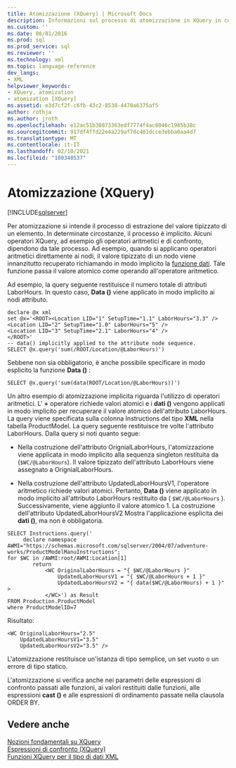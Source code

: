 ```yaml
---
title: Atomizzazione (XQuery) | Microsoft Docs
description: Informazioni sul processo di atomizzazione in XQuery in cui vengono estratti i valori tipizzati di un elemento.
ms.custom: ''
ms.date: 08/01/2016
ms.prod: sql
ms.prod_service: sql
ms.reviewer: ''
ms.technology: xml
ms.topic: language-reference
dev_langs:
- XML
helpviewer_keywords:
- XQuery, atomization
- atomization [XQuery]
ms.assetid: e3d7cf2f-c6fb-43c2-8538-4470a6375af5
author: rothja
ms.author: jroth
ms.openlocfilehash: e12ac51b38073363edf7774f4ac8046c1985b38c
ms.sourcegitcommit: 917df4ffd22e4a229af7dc481dcce3ebba0aa4d7
ms.translationtype: MT
ms.contentlocale: it-IT
ms.lasthandoff: 02/10/2021
ms.locfileid: "100340537"
---
```

# <a name="atomization-xquery"></a>Atomizzazione (XQuery)
[!INCLUDE[sqlserver](../includes/applies-to-version/sqlserver.md)]

  Per atomizzazione si intende il processo di estrazione del valore tipizzato di un elemento. In determinate circostanze, il processo è implicito. Alcuni operatori XQuery, ad esempio gli operatori aritmetici e di confronto, dipendono da tale processo. Ad esempio, quando si applicano operatori aritmetici direttamente ai nodi, il valore tipizzato di un nodo viene innanzitutto recuperato richiamando in modo implicito la [funzione dati](../xquery/data-accessor-functions-data-xquery.md). Tale funzione passa il valore atomico come operando all'operatore aritmetico.  
  
 Ad esempio, la query seguente restituisce il numero totale di attributi LaborHours. In questo caso, **Data ()** viene applicato in modo implicito ai nodi attributo.  
  
```  
declare @x xml  
set @x='<ROOT><Location LID="1" SetupTime="1.1" LaborHours="3.3" />  
<Location LID="2" SetupTime="1.0" LaborHours="5" />  
<Location LID="3" SetupTime="2.1" LaborHours="4" />  
</ROOT>'  
-- data() implicitly applied to the attribute node sequence.  
SELECT @x.query('sum(/ROOT/Location/@LaborHours)')  
```  
  
 Sebbene non sia obbligatorio, è anche possibile specificare in modo esplicito la funzione **Data ()** :  
  
```  
SELECT @x.query('sum(data(ROOT/Location/@LaborHours))')  
```  
  
 Un altro esempio di atomizzazione implicita riguarda l'utilizzo di operatori aritmetici. L' **+** operatore richiede valori atomici e i **dati ()** vengono applicati in modo implicito per recuperare il valore atomico dell'attributo LaborHours. La query viene specificata sulla colonna Instructions del tipo **XML** nella tabella ProductModel. La query seguente restituisce tre volte l'attributo LaborHours. Dalla query si noti quanto segue:  
  
-   Nella costruzione dell'attributo OrignialLaborHours, l'atomizzazione viene applicata in modo implicito alla sequenza singleton restituita da (`$WC/@LaborHours`). Il valore tipizzato dell'attributo LaborHours viene assegnato a OrignialLaborHours.  
  
-   Nella costruzione dell'attributo UpdatedLaborHoursV1, l'operatore aritmetico richiede valori atomici. Pertanto, **Data ()** viene applicato in modo implicito all'attributo LaborHours restituito da ( `$WC/@LaborHours` ). Successivamente, viene aggiunto il valore atomico 1. La costruzione dell'attributo UpdatedLaborHoursV2 Mostra l'applicazione esplicita dei **dati ()**, ma non è obbligatoria.  
  
```  
SELECT Instructions.query('  
     declare namespace AWMI="https://schemas.microsoft.com/sqlserver/2004/07/adventure-works/ProductModelManuInstructions";  
for $WC in /AWMI:root/AWMI:Location[1]  
        return  
            <WC OriginalLaborHours = "{ $WC/@LaborHours }"  
                UpdatedLaborHoursV1 = "{ $WC/@LaborHours + 1 }"   
                UpdatedLaborHoursV2 = "{ data($WC/@LaborHours) + 1 }" >  
            </WC>') as Result  
FROM Production.ProductModel  
where ProductModelID=7  
```  
  
 Risultato:  
  
```  
<WC OriginalLaborHours="2.5"   
    UpdatedLaborHoursV1="3.5"   
    UpdatedLaborHoursV2="3.5" />  
```  
  
 L'atomizzazione restituisce un'istanza di tipo semplice, un set vuoto o un errore di tipo statico.  
  
 L'atomizzazione si verifica anche nei parametri delle espressioni di confronto passati alle funzioni, ai valori restituiti dalle funzioni, alle espressioni **cast ()** e alle espressioni di ordinamento passate nella clausola ORDER BY.  
  
## <a name="see-also"></a>Vedere anche  
 [Nozioni fondamentali su XQuery](../xquery/xquery-basics.md)   
 [Espressioni di confronto &#40;XQuery&#41;](../xquery/comparison-expressions-xquery.md)   
 [Funzioni XQuery per il tipo di dati XML](../xquery/xquery-functions-against-the-xml-data-type.md)  
  
  

